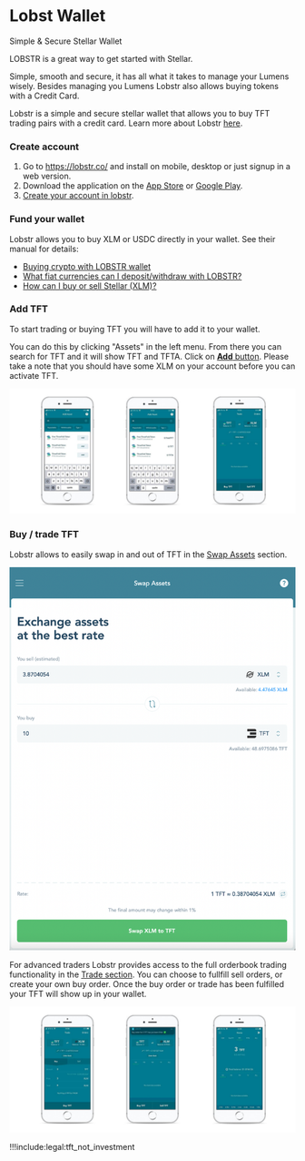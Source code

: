 # Lobst Wallet

Simple & Secure Stellar Wallet

LOBSTR is a great way to get started with Stellar.

Simple, smooth and secure, it has all what it takes to manage your Lumens wisely. Besides managing you Lumens Lobstr also allows buying tokens with a Credit Card.

Lobstr is a simple and secure stellar wallet that allows you to buy TFT trading pairs with a credit card. Learn more about Lobstr [here](https://lobstr.co/).

### Create account

1. Go to https://lobstr.co/ and install on mobile, desktop or just signup in a web version. 
2. Download the application on the [App Store](https://apps.apple.com/us/app/lobstr-stellar-wallet/id1404357892) or [Google Play](https://play.google.com/store/apps/details?id=com.lobstr.client&hl=nl).
3. [Create your account in lobstr](https://lobstr.freshdesk.com/support/solutions/articles/151000001052-how-to-create-an-account-in-lobstr-).

### Fund your wallet

Lobstr allows you to buy XLM or USDC directly in your wallet. See their manual for details:
* [Buying crypto with LOBSTR wallet](https://lobstr.freshdesk.com/support/solutions/articles/151000001053-buying-crypto-with-lobstr-wallet)
* [What fiat currencies can I deposit/withdraw with LOBSTR?](https://lobstr.freshdesk.com/support/solutions/articles/151000001130-what-fiat-currencies-can-i-deposit-withdraw-with-lobstr-)
* [How can I buy or sell Stellar (XLM)?](https://lobstr.freshdesk.com/support/solutions/articles/151000001056-how-can-i-buy-or-sell-stellar-xlm-)

### Add TFT

To start trading or buying TFT you will have to add it to your wallet.

You can do this by clicking "Assets" in the left menu. From there you can search for TFT and it will show TFT and TFTA. Click on [**Add** button](https://lobstr.freshdesk.com/support/solutions/articles/151000001061-adding-custom-assets-in-lobstr). Please take a note that you should have some XLM on your account before you can activate TFT. 

![image alt text](img/lobstr_add_assets.jpg)

### Buy / trade TFT

Lobstr allows to easily swap in and out of TFT in the [Swap Assets](https://lobstr.freshdesk.com/support/solutions/articles/151000001165-how-do-i-quickly-swap-one-asset-to-another-in-lobstr-wallet-) section.

![lobstr_swap](img/lobstr_swap_tft.png)

For advanced traders Lobstr provides access to the full orderbook trading functionality in the [Trade section](https://lobstr.freshdesk.com/support/solutions/articles/151000001080-trading-in-lobstr-wallet). You can choose to fullfill sell orders, or create your own buy order. Once the buy order or trade has been fulfilled your TFT will show up in your wallet.

![image alt text](img/lobstr_trade_tft.jpg)


!!!include:legal:tft_not_investment 
